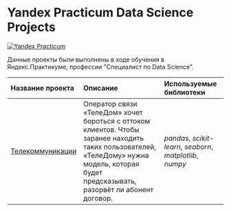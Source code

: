 # Yandex Practicum Data Science Projects

[![Yandex Practicum](https://code.s3.yandex.net/main-page-v5/new_logo.svg)](https://practicum.yandex.ru/)

Данные проекты были выполнены в ходе обучения в Яндекс.Практикуме, профессии "Специалист по Data Science".

| Название проекта | Описание | Используемые библиотеки | 
| :---------------------- | :---------------------- | :---------------------- |
| [Телекоммуникации](telecommunications) | Оператор связи «ТелеДом» хочет бороться с оттоком клиентов. Чтобы заранее находить таких пользователей, «ТелеДому» нужна модель, которая будет предсказывать, разорвёт ли абонент договор.| *pandas*, *scikit-learn*, *seaborn*, *matplotlib*, *numpy* |
